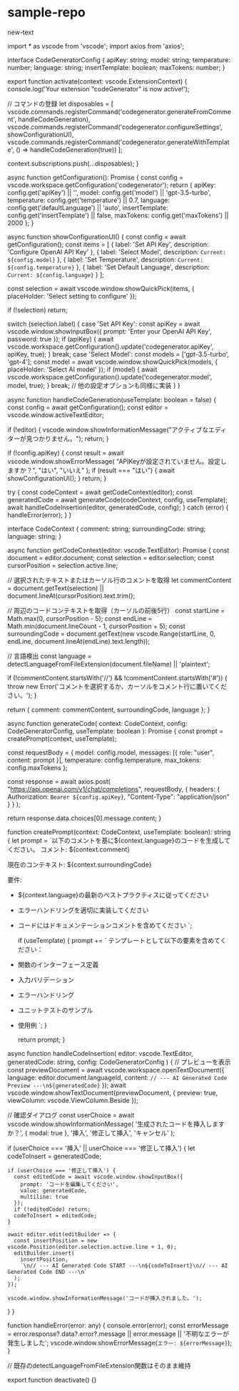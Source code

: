 # sample-repo
new-text

import * as vscode from 'vscode';
import axios from 'axios';

interface CodeGeneratorConfig {
  apiKey: string;
  model: string;
  temperature: number;
  language: string;
  insertTemplate: boolean;
  maxTokens: number;
}

export function activate(context: vscode.ExtensionContext) {
  console.log('Your extension "codeGenerator" is now active!');

  // コマンドの登録
  let disposables = [
    vscode.commands.registerCommand('codegenerator.generateFromComment', handleCodeGeneration),
    vscode.commands.registerCommand('codegenerator.configureSettings', showConfigurationUI),
    vscode.commands.registerCommand('codegenerator.generateWithTemplate', () => handleCodeGeneration(true))
  ];

  context.subscriptions.push(...disposables);
}

async function getConfiguration(): Promise<CodeGeneratorConfig> {
  const config = vscode.workspace.getConfiguration('codegenerator');
  return {
    apiKey: config.get('apiKey') || '',
    model: config.get('model') || 'gpt-3.5-turbo',
    temperature: config.get('temperature') || 0.7,
    language: config.get('defaultLanguage') || 'auto',
    insertTemplate: config.get('insertTemplate') || false,
    maxTokens: config.get('maxTokens') || 2000
  };
}

async function showConfigurationUI() {
  const config = await getConfiguration();
  const items = [
    {
      label: 'Set API Key',
      description: 'Configure OpenAI API Key'
    },
    {
      label: 'Select Model',
      description: `Current: ${config.model}`
    },
    {
      label: 'Set Temperature',
      description: `Current: ${config.temperature}`
    },
    {
      label: 'Set Default Language',
      description: `Current: ${config.language}`
    }
  ];

  const selection = await vscode.window.showQuickPick(items, {
    placeHolder: 'Select setting to configure'
  });

  if (!selection) return;

  switch (selection.label) {
    case 'Set API Key':
      const apiKey = await vscode.window.showInputBox({
        prompt: 'Enter your OpenAI API Key',
        password: true
      });
      if (apiKey) {
        await vscode.workspace.getConfiguration().update('codegenerator.apiKey', apiKey, true);
      }
      break;
    case 'Select Model':
      const models = ['gpt-3.5-turbo', 'gpt-4'];
      const model = await vscode.window.showQuickPick(models, {
        placeHolder: 'Select AI model'
      });
      if (model) {
        await vscode.workspace.getConfiguration().update('codegenerator.model', model, true);
      }
      break;
    // 他の設定オプションも同様に実装
  }
}

async function handleCodeGeneration(useTemplate: boolean = false) {
  const config = await getConfiguration();
  const editor = vscode.window.activeTextEditor;
  
  if (!editor) {
    vscode.window.showInformationMessage("アクティブなエディターが見つかりません。");
    return;
  }

  if (!config.apiKey) {
    const result = await vscode.window.showErrorMessage(
      "APIKeyが設定されていません。設定しますか？",
      "はい",
      "いいえ"
    );
    if (result === "はい") {
      await showConfigurationUI();
    }
    return;
  }

  try {
    const codeContext = await getCodeContext(editor);
    const generatedCode = await generateCode(codeContext, config, useTemplate);
    await handleCodeInsertion(editor, generatedCode, config);
  } catch (error) {
    handleError(error);
  }
}

interface CodeContext {
  comment: string;
  surroundingCode: string;
  language: string;
}

async function getCodeContext(editor: vscode.TextEditor): Promise<CodeContext> {
  const document = editor.document;
  const selection = editor.selection;
  const cursorPosition = selection.active.line;

  // 選択されたテキストまたはカーソル行のコメントを取得
  let commentContent = document.getText(selection) || document.lineAt(cursorPosition).text.trim();

  // 周辺のコードコンテキストを取得（カーソルの前後5行）
  const startLine = Math.max(0, cursorPosition - 5);
  const endLine = Math.min(document.lineCount - 1, cursorPosition + 5);
  const surroundingCode = document.getText(new vscode.Range(startLine, 0, endLine, document.lineAt(endLine).text.length));

  // 言語検出
  const language = detectLanguageFromFileExtension(document.fileName) || 'plaintext';

  if (!commentContent.startsWith('//') && !commentContent.startsWith('#')) {
    throw new Error('コメントを選択するか、カーソルをコメント行に置いてください。');
  }

  return {
    comment: commentContent,
    surroundingCode,
    language
  };
}

async function generateCode(
  context: CodeContext,
  config: CodeGeneratorConfig,
  useTemplate: boolean
): Promise<string> {
  const prompt = createPrompt(context, useTemplate);
  
  const requestBody = {
    model: config.model,
    messages: [{
      role: "user",
      content: prompt
    }],
    temperature: config.temperature,
    max_tokens: config.maxTokens
  };

  const response = await axios.post(
    "https://api.openai.com/v1/chat/completions",
    requestBody,
    {
      headers: {
        Authorization: `Bearer ${config.apiKey}`,
        "Content-Type": "application/json"
      }
    }
  );

  return response.data.choices[0].message.content;
}

function createPrompt(context: CodeContext, useTemplate: boolean): string {
  let prompt = `以下のコメントを基に${context.language}のコードを生成してください。
コメント: ${context.comment}

現在のコンテキスト:
${context.surroundingCode}

要件:
- ${context.language}の最新のベストプラクティスに従ってください
- エラーハンドリングを適切に実装してください
- コードにはドキュメンテーションコメントを含めてください
`;

  if (useTemplate) {
    prompt += `
テンプレートとして以下の要素を含めてください：
- 関数のインターフェース定義
- 入力バリデーション
- エラーハンドリング
- ユニットテストのサンプル
- 使用例
`;
  }

  return prompt;
}

async function handleCodeInsertion(
  editor: vscode.TextEditor,
  generatedCode: string,
  config: CodeGeneratorConfig
) {
  // プレビューを表示
  const previewDocument = await vscode.workspace.openTextDocument({
    language: editor.document.languageId,
    content: `// --- AI Generated Code Preview ---\n${generatedCode}`
  });
  await vscode.window.showTextDocument(previewDocument, { preview: true, viewColumn: vscode.ViewColumn.Beside });

  // 確認ダイアログ
  const userChoice = await vscode.window.showInformationMessage(
    '生成されたコードを挿入しますか？',
    { modal: true },
    '挿入', '修正して挿入', 'キャンセル'
  );

  if (userChoice === '挿入' || userChoice === '修正して挿入') {
    let codeToInsert = generatedCode;
    
    if (userChoice === '修正して挿入') {
      const editedCode = await vscode.window.showInputBox({
        prompt: 'コードを編集してください',
        value: generatedCode,
        multiline: true
      });
      if (!editedCode) return;
      codeToInsert = editedCode;
    }

    await editor.edit(editBuilder => {
      const insertPosition = new vscode.Position(editor.selection.active.line + 1, 0);
      editBuilder.insert(
        insertPosition,
        `\n// --- AI Generated Code START ---\n${codeToInsert}\n// --- AI Generated Code END ---\n`
      );
    });

    vscode.window.showInformationMessage('コードが挿入されました。');
  }
}

function handleError(error: any) {
  console.error(error);
  const errorMessage = error.response?.data?.error?.message || error.message || '不明なエラーが発生しました';
  vscode.window.showErrorMessage(`エラー: ${errorMessage}`);
}

// 既存のdetectLanguageFromFileExtension関数はそのまま維持

export function deactivate() {}